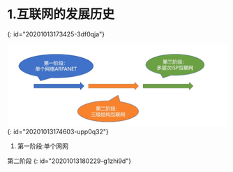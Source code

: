 # 1.互联网的发展历史
{: id="20201013173425-3df0qja"}

![image.png](assets/20201013174611-a64j7de-image.png)
{: id="20201013174603-upp0q32"}

1. 第一阶段:单个网网

第二阶段
{: id="20201013180229-g1zhi9d"}
